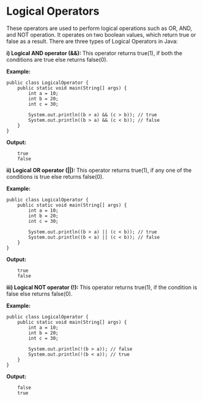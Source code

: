 # **Logical Operators**

These operators are used to perform logical operations such as OR, AND, and NOT operation. It operates on two boolean values, which return true or false as a result. There are three types of Logical Operators in Java:

<strong>i) Logical AND operator (&amp;&amp;): </strong>This operator returns true(1), if both the conditions are true else returns false(0).&nbsp;

**Example:**

    public class LogicalOperator {
        public static void main(String[] args) {
            int a = 10;
            int b = 20;
            int c = 30;

            System.out.println((b > a) && (c > b)); // true
            System.out.println((b > a) && (c < b)); // false
        }
    }

**Output:**
    
        true
        false

<strong>ii) Logical OR operator (||): </strong>This operator returns true(1), if any one of the conditions is true else returns false(0).

**Example:**

    public class LogicalOperator {
        public static void main(String[] args) {
            int a = 10;
            int b = 20;
            int c = 30;

            System.out.println((b > a) || (c < b)); // true
            System.out.println((b < a) || (c < b)); // false
        }
    }

**Output:**
    
        true
        false

<strong>iii) Logical NOT operator (!): </strong>This operator returns true(1), if the condition is false else returns false(0).

**Example:**

    public class LogicalOperator {
        public static void main(String[] args) {
            int a = 10;
            int b = 20;
            int c = 30;

            System.out.println(!(b > a)); // false
            System.out.println(!(b < a)); // true
        }
    }

**Output:**
    
        false
        true

        
